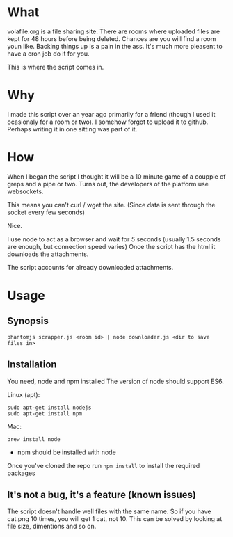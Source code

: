 
# What

volafile.org is a file sharing site. There are rooms where uploaded files are kept for 48 hours before being deleted.
Chances are you will find a room youn like. Backing things up is a pain in the ass. It's much more pleasent to have a cron job do it for you.

This is where the script comes in.

# Why

I made this script over an year ago primarily for a friend (though I used it ocasionaly for a room or two).
I somehow forgot to upload it to github. Perhaps writing it in one sitting was part of it.

# How

When I began the script I thought it will be a 10 minute game of a coupple of greps and a pipe or two.
Turns out, the developers of the platform use websockets.

This means you can't curl / wget the site. (Since data is sent through the socket every few seconds)

Nice.

I use node to act as a browser and wait for *5* seconds (usually 1.5 seconds are enough, but connection speed varies)
Once the script has the html it downloads the attachments. 

The script accounts for already downloaded attachments.

# Usage

## Synopsis

```
phantomjs scrapper.js <room id> | node downloader.js <dir to save files in>
```

## Installation
You need, node and npm installed
The version of node should support ES6.

Linux (apt):
```
sudo apt-get install nodejs
sudo apt-get install npm
```

Mac:
```
brew install node
```

* npm should be installed with node

Once you've cloned the repo run
```npm install``` to install the required packages

## It's not a bug, it's a feature (known issues)

The script doesn't handle well files with the same name. 
So if you have cat.png 10 times, you will get 1 cat, not 10.
This can be solved by looking at file size, dimentions and so on.

